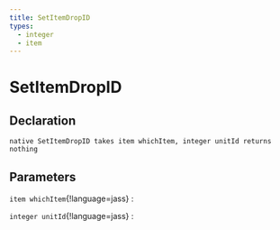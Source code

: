 ```yaml
---
title: SetItemDropID
types:
  - integer
  - item
---
```


# SetItemDropID

## Declaration

```jass
native SetItemDropID takes item whichItem, integer unitId returns nothing
```

## Parameters
`item whichItem`{!language=jass}
: 

`integer unitId`{!language=jass}
: 
